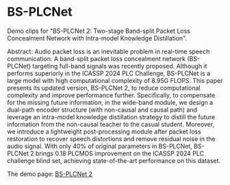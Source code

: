 # BS-PLCNet


Demo clips for "BS-PLCNet 2: Two-stage Band-split Packet Loss Concealment Network with Intra-model Knowledge Distillation".


Abstract:
Audio packet loss is an inevitable problem in real-time speech communication. A band-split packet loss concealment network (BS-PLCNet) targeting full-band signals was recently proposed. Although it performs superiorly in the ICASSP 2024 PLC Challenge, BS-PLCNet is a large model with high computational complexity of 8.95G FLOPS. This paper presents its updated version, BS-PLCNet 2, to reduce computational complexity and improve performance further. Specifically, to compensate for the missing future information, in the wide-band module, we design a dual-path encoder structure (with non-causal and causal path) and leverage an intra-model knowledge distillation strategy to distill the future information from the non-causal teacher to the casual student. Moreover, we introduce a lightweight post-processing module after packet loss restoration to recover speech distortions and remove residual noise in the audio signal. With only 40% of original parameters in BS-PLCNet, BS-PLCNet 2  brings 0.18 PLCMOS improvement on the ICASSP 2024 PLC challenge blind set, achieving state-of-the-art performance on this dataset.
 

The demo page: [BS-PLCNet 2](https://Interspeech-BSPLCNet2.github.io/BS-PLCNet2/)
